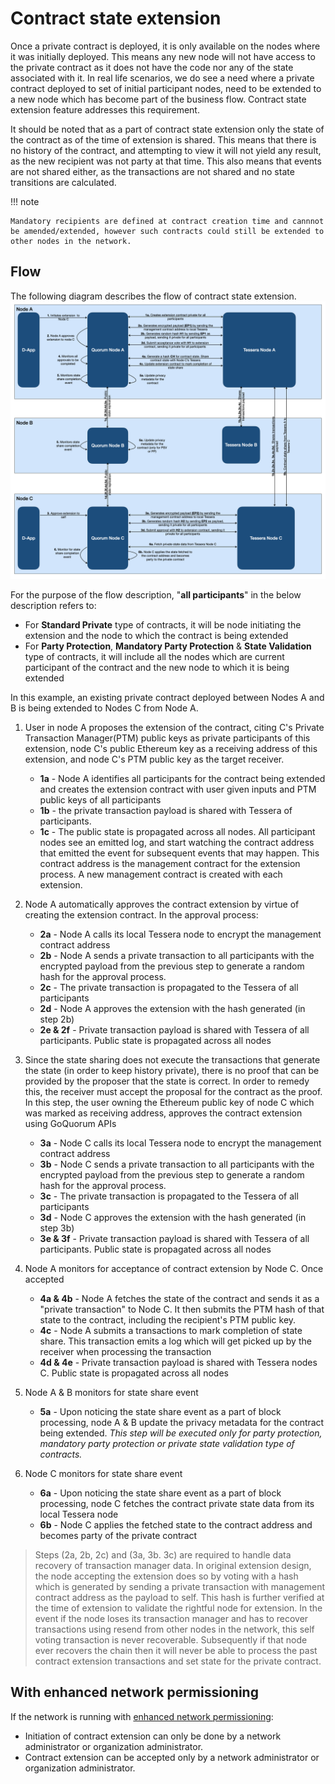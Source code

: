 # Contract state extension

Once a private contract is deployed, it is only available on the nodes where it was initially deployed.
This means any new node will not have access to the private contract as it does not have the code nor any
of the state associated with it. In real life scenarios, we do see a need where a private contract deployed
to set of initial participant nodes, need to be extended to a new node which has become part of the business
flow. Contract state extension feature addresses this requirement.

It should be noted that as a part of contract state extension only the state of the contract as of the
time of extension is shared. This means that there is no history of the contract, and attempting
to view it will not yield any result, as the new recipient was not party at that time. This
also means that events are not shared either, as the transactions are not shared and no state transitions are calculated.

!!! note

    Mandatory recipients are defined at contract creation time and cannnot be amended/extended, however such contracts could still be extended to other nodes in the network.

## Flow

The following diagram describes the flow of contract state extension.
![contract state extension diagram](../../images/ContractStateExtension.png)

For the purpose of the flow description, "**all participants**" in the below description refers to:

- For **Standard Private** type of contracts, it will be node initiating the extension and the node to which the contract is being extended
- For **Party Protection**, **Mandatory Party Protection** & **State Validation** type of contracts, it will include all the nodes which are current participant of the contract and the new node to which it is being extended

In this example, an existing private contract deployed between Nodes A and B is being extended to  Nodes C from Node A.

1. User in node A proposes the extension of the contract, citing C's Private Transaction Manager(PTM)
    public keys as private participants of this extension, node C's public Ethereum key as a receiving
    address of this extension, and node C's PTM public key as the target receiver.
    - **1a** - Node A identifies all participants for the contract being extended and creates the extension contract with user given inputs and PTM public keys of all participants
    - **1b** - the private transaction payload is shared with Tessera of participants.
    - **1c** - The public state is propagated across all nodes. All participant nodes see an emitted log,
        and start watching the contract address that emitted the event for subsequent events that may happen. This contract address is the management contract for the extension process. A new management contract is created with each extension.

1. Node A automatically approves the contract extension by virtue of creating the extension contract.
    In the approval process:
    - **2a** - Node A calls its local Tessera node to encrypt the management contract address
    - **2b** - Node A sends a private transaction to all participants with the encrypted payload from the previous step to generate a random hash for the approval process.
    - **2c** - The private transaction is propagated to the Tessera of all participants
    - **2d** - Node A approves the extension with the hash generated (in step 2b)
    - **2e & 2f** - Private transaction payload is shared with Tessera of all participants. Public state is propagated across all nodes

1. Since the state sharing does not execute the transactions that generate the state
    (in order to keep history private), there is no proof that can be provided by the proposer
    that the state is correct. In order to remedy this, the receiver must accept the proposal for the
    contract as the proof. In this step, the user owning the Ethereum public key of node C which was
    marked as receiving address, approves the contract extension using GoQuorum APIs
    - **3a** - Node C calls its local Tessera node to encrypt the management contract address
    - **3b** - Node C sends a private transaction to all participants with the encrypted payload from the previous step to generate a random hash for the approval process.
    - **3c** - The private transaction is propagated to the Tessera of all participants
    - **3d** - Node C approves the extension with the hash generated (in step 3b)
    - **3e & 3f** - Private transaction payload is shared with Tessera of all participants. Public state is propagated across all nodes

1. Node A monitors for acceptance of contract extension by Node C. Once accepted
    - **4a & 4b** - Node A fetches the state of the contract and sends it as a "private transaction"
        to Node C. It then submits the PTM hash of that state to the contract, including the recipient's
        PTM public key.
    - **4c** - Node A submits a transactions to mark completion of state share. This transaction emits
        a log which will get picked up by the receiver when processing the transaction
    - **4d & 4e** - Private transaction payload is shared with Tessera nodes C. Public state is
        propagated across all nodes

1. Node A & B monitors for state share event
    - **5a** - Upon noticing the state share event as a part of block processing, node A & B update the privacy metadata for the contract being extended. *This step will be executed only for party protection, mandatory party protection or private state validation type of contracts.*

1. Node C monitors for state share event
    - **6a** - Upon noticing the state share event as a part of block processing, node C fetches the
        contract private state data from its local Tessera node
    - **6b** - Node C applies the fetched state to the contract address and becomes party of the private contract

> Steps (2a, 2b, 2c) and (3a, 3b. 3c) are required to handle data recovery of transaction manager data. In original extension design, the node accepting the extension does so by voting with a hash which is generated by sending a private transaction with management contract address as the payload to self. This hash is further verified at the time of extension to validate the rightful node for extension. In the event if the  node loses its transaction manager and has to recover transactions using resend from other nodes in the network, this self voting transaction is never recoverable. Subsequently if that node ever recovers the chain then it will never be able to process the past contract extension transactions and set state for the private contract.

## With enhanced network permissioning

If the network is running with [enhanced network permissioning](../PermissionsOverview.md#enhanced-network-permissioning):

- Initiation of contract extension can only be done by a network administrator or organization administrator.
- Contract extension can be accepted only by a network administrator or organization administrator.
